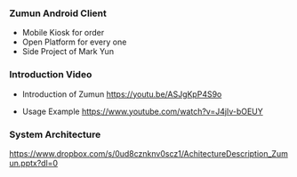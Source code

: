 ### Zumun Android Client ###

* Mobile Kiosk for order
* Open Platform for every one
* Side Project of Mark Yun

### Introduction Video ###

* Introduction of Zumun
https://youtu.be/ASJgKpP4S9o

* Usage Example
https://www.youtube.com/watch?v=J4jIv-bOEUY

### System Architecture ###
https://www.dropbox.com/s/0ud8cznknv0scz1/AchitectureDescription_Zumun.pptx?dl=0
